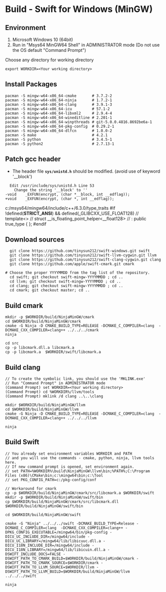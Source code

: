 # Build - Swift for Windows (MinGW)

Environment
----------------

1. Microsoft Windows 10 (64bit)
2. Run in "Msys64 MinGW64 Shell" in ADMINISTRATOR mode
   (Do not use the OS default "Command Prompt")

Choose any directory for working directory
```
export WORKDIR=<Your working directory>
```

Install Packages
----------------------
```
pacman -S mingw-w64-x86_64-cmake       # 3.7.2-2
pacman -S mingw-w64-x86_64-ninja       # 1.7.2-1
pacman -S mingw-w64-x86_64-clang       # 3.9.1-3
pacman -S mingw-w64-x86_64-icu         # 57.1-2
pacman -S mingw-w64-x86_64-libxml2     # 2.9.4-4
pacman -S mingw-w64-x86_64-wineditline # 2.201-1
pacman -S mingw-w64-x86_64-winpthreads # git-5.0.0.4816.8692be6a-1
pacman -S mingw-w64-x86_64-pkg-config  # 0.29.2-1
pacman -S mingw-w64-x86_64-dlfcn       # 1.0.0-2
pacman -S make                         # 4.2.1
pacman -S python                       # 3.4.5-1
pacman -S python2                      # 2.7.13-1
```

Patch gcc header
----------------
  
 - The header file **`sys/unistd.h`** should be modified. (avoid use of keyword '__block')
```
  Edit /usr/include/sys/unistd.h Line 53
    Change the string '__block' to ''
-void    _EXFUN(encrypt, (char *__block, int __edflag)); 
+void    _EXFUN(encrypt, (char *, int __edflag));
```
c:/msys64/mingw64/include/c++/6.3.0/type_traits
#if !defined(__STRICT_ANSI__) && defined(_GLIBCXX_USE_FLOAT128)
//  template<>
//    struct __is_floating_point_helper<__float128>
//    : public true_type { };
#endif

Download sources
----------------
```
  git clone https://github.com/tinysun212/swift-windows.git swift
  git clone https://github.com/tinysun212/swift-llvm-cygwin.git llvm
  git clone https://github.com/tinysun212/swift-clang-cygwin.git clang
  git clone https://github.com/apple/swift-cmark.git cmark

# Choose the proper YYYYMMDD from the tag list of the repository. 
  cd swift; git checkout swift-mingw-YYYYMMDD ; cd ..
  cd llvm; git checkout swift-mingw-YYYYMMDD ; cd ..
  cd clang; git checkout swift-mingw-YYYYMMDD ; cd ..
  cd cmark; git checkout master; cd ..
```

Build cmark
-----------
```
mkdir -p $WORKDIR/build/NinjaMinGW/cmark
cd $WORKDIR/build/NinjaMinGW/cmark
cmake -G Ninja -D CMAKE_BUILD_TYPE=RELEASE -DCMAKE_C_COMPILER=clang  -DCMAKE_CXX_COMPILER=clang++ ../../../cmark
ninja

cd src
cp -p libcmark.dll.a libcmark.a
cp -p libcmark.a  $WORKDIR/swift/libcmark.a
```

Build clang
-----------
```
// To create the symbolic link, you should use the 'MKLINK.exe'
// Run "Command Prompt" in ADMINISTRATOR mode
(Command Prompt) set WORKDIR=<Your working directory>
(Command Prompt) cd %WORKDIR%/llvm/tools
(Command Prompt) mklink /d clang ..\..\clang

mkdir $WORKDIR/build/NinjaMinGW/llvm
cd $WORKDIR/build/NinjaMinGW/llvm
cmake -G Ninja -D CMAKE_BUILD_TYPE=RELEASE -DCMAKE_C_COMPILER=clang  -DCMAKE_CXX_COMPILER=clang++ ../../../llvm

ninja
```

Build Swift
-----------
```
// You already set environment variables WORKDIR and PATH
// and you will use the commands - cmake, python, ninja, llvm tools here.
// If new command prompt is opened, set environment again.
// set PATH=%WORKDIR%\build\NinjaMinGW\llvm\bin;%PATH%;C:\Program Files (x86)\CMake\bin;c:\mingw64\bin;c:\Tool
// set PKG_CONFIG_PATH=c:/pkg-config/conf

// Workaround for cmark
cp -p $WORKDIR/build/NinjaMinGW/cmark/src/libcmark.a $WORKDIR/swift
mkdir -p $WORKDIR/build/NinjaMinGW/swift/bin		
cp $WORKDIR/build/NinjaMinGW/cmark/src/libcmark.dll $WORKDIR/build/NinjaMinGW/swift/bin		

cd $WORKDIR/build/NinjaMinGW/swift

cmake -G "Ninja" ../../../swift -DCMAKE_BUILD_TYPE=Release -DCMAKE_C_COMPILER=clang  -DCMAKE_CXX_COMPILER=clang++ -DPKG_CONFIG_EXECUTABLE=/mingw64/bin/pkg-config -DICU_UC_INCLUDE_DIR=/mingw64/include -DICU_UC_LIBRARY=/mingw64/lib/libicuuc.dll.a -DICU_I18N_INCLUDE_DIR=/mingw64/include -DICU_I18N_LIBRARY=/mingw64/lib/libicuin.dll.a -DSWIFT_INCLUDE_DOCS=FALSE -DSWIFT_PATH_TO_CMARK_BUILD=$WORKDIR/build/NinjaMinGW/cmark -DSWIFT_PATH_TO_CMARK_SOURCE=$WORKDIR/cmark -DSWIFT_PATH_TO_LLVM_SOURCE=$WORKDIR/llvm -DSWIFT_PATH_TO_LLVM_BUILD=$WORKDIR/build/NinjaMinGW/llvm ../../../swift

ninja
```
  
